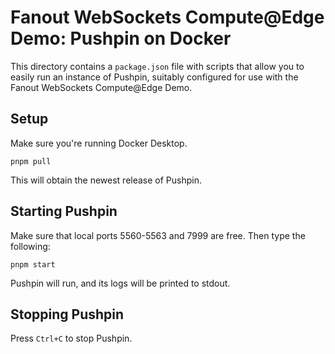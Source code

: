 # Fanout WebSockets Compute@Edge Demo: Pushpin on Docker

This directory contains a `package.json` file with scripts that allow you to easily run an instance of Pushpin,
suitably configured for use with the Fanout WebSockets Compute@Edge Demo.

## Setup

Make sure you're running Docker Desktop.

```shell
pnpm pull
```

This will obtain the newest release of Pushpin.

## Starting Pushpin

Make sure that local ports 5560-5563 and 7999 are free. Then type the following:

```shell
pnpm start
```

Pushpin will run, and its logs will be printed to stdout.

## Stopping Pushpin

Press `Ctrl+C` to stop Pushpin.
